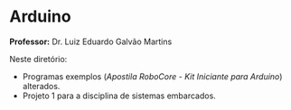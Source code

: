 # Arduino

__Professor:__ Dr. Luiz Eduardo Galvão Martins

Neste diretório:
* Programas exemplos (_Apostila RoboCore - Kit Iniciante para Arduino_) alterados.
* Projeto 1 para a disciplina de sistemas embarcados.
